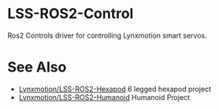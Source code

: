# LSS-ROS2-Control

Ros2 Controls driver for controlling Lynxmotion smart servos.

# See Also
- [Lynxmotion/LSS-ROS2-Hexapod](https://github.com/Lynxmotion/LSS-ROS2-Hexapod) 6 legged hexapod project
- [Lynxmotion/LSS-ROS2-Humanoid](https://github.com/Lynxmotion/LSS-ROS2-Humanoid) Humanoid Project
